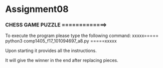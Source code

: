 # Assignment08

### CHESS GAME PUZZLE  =============>

To execute the program please type the following command:
xxxxx=====     python3 comp1405_f17_101094697_a8.py     =====xxxxx

Upon starting it provides all the instructions.

It will give the winner in the end after replacing pieces.
